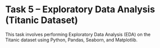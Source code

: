 # Task 5 – Exploratory Data Analysis (Titanic Dataset)

This task involves performing Exploratory Data Analysis (EDA) on the Titanic dataset using Python, Pandas, Seaborn, and Matplotlib.
